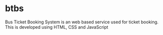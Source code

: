 # btbs

Bus Ticket Booking System is an web based service used for ticket booking. This is developed using HTML, CSS and JavaScript
